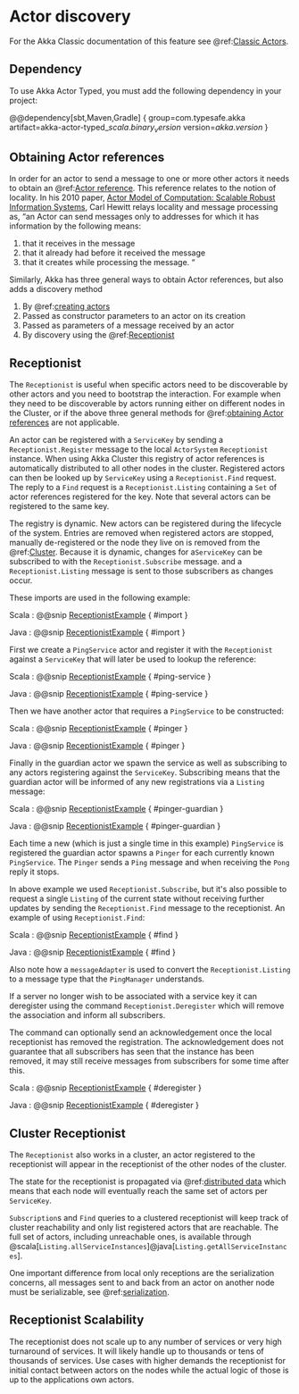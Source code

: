 # Actor discovery

For the Akka Classic documentation of this feature see @ref:[Classic Actors](../actors.md#actorselection).

## Dependency

To use Akka Actor Typed, you must add the following dependency in your project:

@@dependency[sbt,Maven,Gradle] {
  group=com.typesafe.akka
  artifact=akka-actor-typed_$scala.binary_version$
  version=$akka.version$
}

## Obtaining Actor references

In order for an actor to send a message to one or more other actors it needs to obtain an @ref:[Actor reference](../general/addressing.md#what-is-an-actor-reference). 
This reference relates to the notion of locality.
In his 2010 paper, [Actor Model of Computation: Scalable Robust Information Systems](https://arxiv.org/abs/1008.1459), 
Carl Hewitt relays locality and message processing as, 
“an Actor can send messages only to addresses for which it has information by the following means: 
1. that it receives in the message 
2. that it already had before it received the message 
3. that it creates while processing the message. “

Similarly, Akka has three general ways to obtain Actor references, but also adds a discovery method
1. By @ref:[creating actors](actor-lifecycle.md#creating-actors) 
2. Passed as constructor parameters to an actor on its creation
3. Passed as parameters of a message received by an actor
4. By discovery using the @ref:[Receptionist](#receptionist)

## Receptionist

The `Receptionist` is useful when specific actors need to be discoverable by other actors and you need to bootstrap the interaction. 
For example when they need to be discoverable by actors running either on different nodes in the Cluster, 
or if the above three general methods for @ref:[obtaining Actor references](#obtaining-actor-references) are not applicable.

An actor can be registered with a `ServiceKey` by sending a `Receptionist.Register` message to the local `ActorSystem` `Receptionist` instance. 
When using Akka Cluster this registry of actor references is automatically distributed to all other nodes in the cluster. 
Registered actors can then be looked up by `ServiceKey` using a `Receptionist.Find` request.
The reply to a `Find` request is a `Receptionist.Listing` containing a `Set` of actor references registered for the key. Note that several actors can be 
registered to the same key.

The registry is dynamic. New actors can be registered during the lifecycle of the system. Entries are removed when 
registered actors are stopped, manually de-registered or the node they live on is removed from the @ref:[Cluster](cluster.md). 
Because it is dynamic, changes for a`ServiceKey` can be subscribed to with the `Receptionist.Subscribe` message.
and a `Receptionist.Listing` message is sent to those subscribers as changes occur.

These imports are used in the following example:

Scala
:  @@snip [ReceptionistExample](/akka-cluster-typed/src/test/scala/docs/akka/cluster/typed/ReceptionistExample.scala) { #import }

Java
:  @@snip [ReceptionistExample](/akka-cluster-typed/src/test/java/jdocs/akka/cluster/typed/ReceptionistExample.java) { #import }

First we create a `PingService` actor and register it with the `Receptionist` against a
`ServiceKey` that will later be used to lookup the reference:

Scala
:  @@snip [ReceptionistExample](/akka-cluster-typed/src/test/scala/docs/akka/cluster/typed/ReceptionistExample.scala) { #ping-service }

Java
:  @@snip [ReceptionistExample](/akka-cluster-typed/src/test/java/jdocs/akka/cluster/typed/ReceptionistExample.java) { #ping-service }

Then we have another actor that requires a `PingService` to be constructed:

Scala
:  @@snip [ReceptionistExample](/akka-cluster-typed/src/test/scala/docs/akka/cluster/typed/ReceptionistExample.scala) { #pinger }

Java
:  @@snip [ReceptionistExample](/akka-cluster-typed/src/test/java/jdocs/akka/cluster/typed/ReceptionistExample.java) { #pinger }

Finally in the guardian actor we spawn the service as well as subscribing to any actors registering
against the `ServiceKey`. Subscribing means that the guardian actor will be informed of any
new registrations via a `Listing` message:

Scala
:  @@snip [ReceptionistExample](/akka-cluster-typed/src/test/scala/docs/akka/cluster/typed/ReceptionistExample.scala) { #pinger-guardian }

Java
:  @@snip [ReceptionistExample](/akka-cluster-typed/src/test/java/jdocs/akka/cluster/typed/ReceptionistExample.java) { #pinger-guardian }

Each time a new (which is just a single time in this example) `PingService` is registered the
guardian actor spawns a `Pinger` for each currently known `PingService`. The `Pinger`
sends a `Ping` message and when receiving the `Pong` reply it stops.

In above example we used `Receptionist.Subscribe`, but it's also possible to request a single `Listing`
of the current state without receiving further updates by sending the `Receptionist.Find` message to the
receptionist. An example of using `Receptionist.Find`:

Scala
:  @@snip [ReceptionistExample](/akka-cluster-typed/src/test/scala/docs/akka/cluster/typed/ReceptionistExample.scala) { #find }

Java
:  @@snip [ReceptionistExample](/akka-cluster-typed/src/test/java/jdocs/akka/cluster/typed/ReceptionistExample.java) { #find }

Also note how a `messageAdapter` is used to convert the `Receptionist.Listing` to a message type that
the `PingManager` understands.

If a server no longer wish to be associated with a service key it can deregister using the command `Receptionist.Deregister`
which will remove the association and inform all subscribers.

The command can optionally send an acknowledgement once the local receptionist has removed the registration. The acknowledgement does not guarantee
that all subscribers has seen that the instance has been removed, it may still receive messages from subscribers for some time after this.

Scala
:  @@snip [ReceptionistExample](/akka-cluster-typed/src/test/scala/docs/akka/cluster/typed/ReceptionistExample.scala) { #deregister }

Java
:  @@snip [ReceptionistExample](/akka-cluster-typed/src/test/java/jdocs/akka/cluster/typed/ReceptionistExample.java) { #deregister }

## Cluster Receptionist

The `Receptionist` also works in a cluster, an actor registered to the receptionist will appear in the receptionist 
of the other nodes of the cluster.

The state for the receptionist is propagated via @ref:[distributed data](distributed-data.md) which means that each node
will eventually reach the same set of actors per `ServiceKey`.

`Subscription`s and `Find` queries to a clustered receptionist will keep track of cluster reachability and only list 
registered actors that are reachable. The full set of actors, including unreachable ones, is available through 
@scala[`Listing.allServiceInstances`]@java[`Listing.getAllServiceInstances`].

One important difference from local only receptions are the serialization concerns, all messages sent to and back from 
an actor on another node must be serializable, see @ref:[serialization](../serialization.md).

## Receptionist Scalability

The receptionist does not scale up to any number of services or very high turnaround of services. 
It will likely handle up to thousands or tens of thousands of services. Use cases with higher 
demands the receptionist for initial contact between actors on the nodes while the actual logic of those is up to the applications own actors. 
